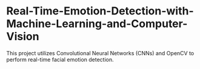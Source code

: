 # Real-Time-Emotion-Detection-with-Machine-Learning-and-Computer-Vision
This project utilizes Convolutional Neural Networks (CNNs) and OpenCV to perform real-time facial emotion detection. 
